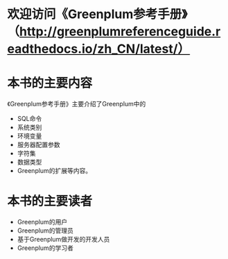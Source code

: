 欢迎访问《Greenplum参考手册》（http://greenplumreferenceguide.readthedocs.io/zh_CN/latest/）
===========================================================================================


本书的主要内容
=============

《Greenplum参考手册》主要介绍了Greenplum中的
* SQL命令
* 系统类别
* 环境变量
* 服务器配置参数
* 字符集
* 数据类型
* Greenplum的扩展等内容。

本书的主要读者
=============
* Greenplum的用户
* Greenplum的管理员
* 基于Greenplum做开发的开发人员
* Greenplum的学习者
